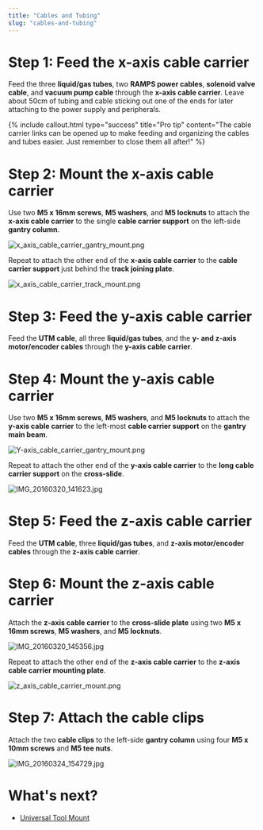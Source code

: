 ```yaml
---
title: "Cables and Tubing"
slug: "cables-and-tubing"
---
```


# Step 1: Feed the x-axis cable carrier
Feed the three **liquid/gas tubes**, two **RAMPS power cables**, **solenoid valve cable**, and **vacuum pump cable** through the **x-axis cable carrier**. Leave about 50cm of tubing and cable sticking out one of the ends for later attaching to the power supply and peripherals.




{%
include callout.html
type="success"
title="Pro tip"
content="The cable carrier links can be opened up to make feeding and organizing the cables and tubes easier. Just remember to close them all after!"
%}




# Step 2: Mount the x-axis cable carrier
Use two **M5 x 16mm screws**, **M5 washers**, and **M5 locknuts** to attach the **x-axis cable carrier** to the single **cable carrier support** on the left-side **gantry column**.

![x_axis_cable_carrier_gantry_mount.png](_images/x_axis_cable_carrier_gantry_mount.png)

Repeat to attach the other end of the **x-axis cable carrier** to the **cable carrier support** just behind the **track joining plate**.

![x_axis_cable_carrier_track_mount.png](_images/x_axis_cable_carrier_track_mount.png)

# Step 3: Feed the y-axis cable carrier
Feed the **UTM cable**, all three **liquid/gas tubes**, and the **y- and z-axis motor/encoder cables** through the **y-axis cable carrier**.


# Step 4: Mount the y-axis cable carrier
Use two **M5 x 16mm screws**, **M5 washers**, and **M5 locknuts** to attach the **y-axis cable carrier** to the left-most **cable carrier support** on the **gantry main beam**.

![Y-axis_cable_carrier_gantry_mount.png](_images/Y-axis_cable_carrier_gantry_mount.png)

Repeat to attach the other end of the **y-axis cable carrier** to the **long cable carrier support** on the **cross-slide**.

![IMG_20160320_141623.jpg](_images/IMG_20160320_141623.jpg)

# Step 5: Feed the z-axis cable carrier
Feed the **UTM cable**, three **liquid/gas tubes**, and **z-axis motor/encoder cables** through the **z-axis cable carrier**.

# Step 6: Mount the z-axis cable carrier
Attach the **z-axis cable carrier** to the **cross-slide plate** using two **M5 x 16mm screws**, **M5 washers**, and **M5 locknuts**.

![IMG_20160320_145356.jpg](_images/IMG_20160320_145356.jpg)

Repeat to attach the other end of the **z-axis cable carrier** to the **z-axis cable carrier mounting plate**.

![z_axis_cable_carrier_mount.png](_images/z_axis_cable_carrier_mount.png)

# Step 7: Attach the cable clips
Attach the two **cable clips** to the left-side **gantry column** using four **M5 x 10mm screws** and **M5 tee nuts**.

![IMG_20160324_154729.jpg](_images/IMG_20160324_154729.jpg)


# What's next?

 * [Universal Tool Mount](universal-tool-mount.md)
